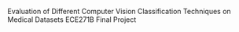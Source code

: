 Evaluation of Different Computer Vision Classification Techniques on Medical Datasets
ECE271B Final Project
